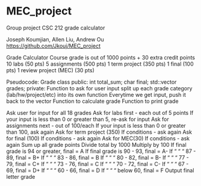 # MEC_project
Group project CSC 212 grade calculator

Joseph Koumjian, Allen Liu, Andrew Ou https://github.com/Jkouj/MEC_project

Grade Calculator Course grade is out of 1000 points + 30 extra credit points 10 labs (50 pts) 5 assignments (500 pts) 1 term project (350 pts) 1 final (100 pts) 1 review project (MEC) (30 pts)

Pseudocode: Grade class public: int total_sum; char final; std::vector grades; private: Function to ask for user input split up each grade category (lab/hw/project/etc) into its own function Everytime we get input, push it back to the vector Function to calculate grade Function to print grade

Ask user for input for all 18 grades Ask for labs first - each out of 5 points If your input is less than 0 or greater than 5, re-ask for input Ask for assignments next - out of 100/each If your input is less than 0 or greater than 100, ask again Ask for term project (350) If conditions - ask again Ask for final (100) If conditions - ask again Ask for MEC(30) If conditions - ask again Sum up all grade points Divide total by 1000 Multiply by 100 If final grade is 94 or greater, final = A If final grade is 90 - 93, final = A- If “ “ “ 87 - 89, final = B+ If “ “ “ 83 - 86, final = B If “ “ “ 80 - 82, final = B- If “ “ “ 77 - 79, final = C+ If “ “ “ 73 - 76, final = C If “ “ “ 70 - 72, final = C- If “ “ “ 67 - 69, final = D+ If “ “ “ 60 - 66, final = D If “ “ “ below 60, final = F Output final letter grade
